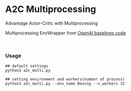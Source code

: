 # A2C Multiprocessing    

Advantage Actor-Critic with Multiprocessing   

Multiprocessing EnvWrapper from [OpenAI baselines code](https://github.com/openai/baselines/blob/master/baselines/common/vec_env/subproc_vec_env.py)  

<br>

### Usage  

```
## default settings  
python3 a2c_multi.py   
  
## setting environment and workers(number of process)  
python3 a2c_multi.py --env_name Boxing --n_workers 32  
```

 